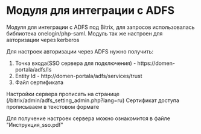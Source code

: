# Модуля для интеграции с ADFS

Mодуля для интеграции с ADFS под Bitrix, для запросов использовалась библиотека onelogin/php-saml. Модуль так же настроен для авторизации через kerberos

Для настроек авторизации через ADFS нужно получить:
1. Точка входа(SSO сервера для подключения) - https://domen-portala/adfs/ls
2. Entity Id - http://domen-portala/adfs/services/trust
3. Файл сертификата

Настройки сервера прописать на странице (/bitrix/admin/adfs_setting_admin.php?lang=ru)
Сертификат доступа прописываем в текстовом формате

Для получение настроек сервера можно ознакомится в файле "Инструкция_sso.pdf"